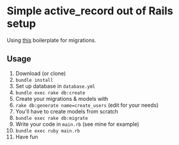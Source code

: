 # Simple active_record out of Rails setup

Using [this](https://github.com/euclid1990/rails-migration) boilerplate for migrations.

## Usage

1. Download (or clone)
1. `bundle install`
1. Set up database in `database.yml`
1. `bundle exec rake db:create`
1. Create your migrations & models with
1. `rake db:generate name=create_users` (edit for your needs)
1. You'll have to create models from scratch
1. `bundle exec rake db:migrate`
1. Write your code in `main.rb` (see mine for example)
1. `bundle exec ruby main.rb`
1. Have fun
